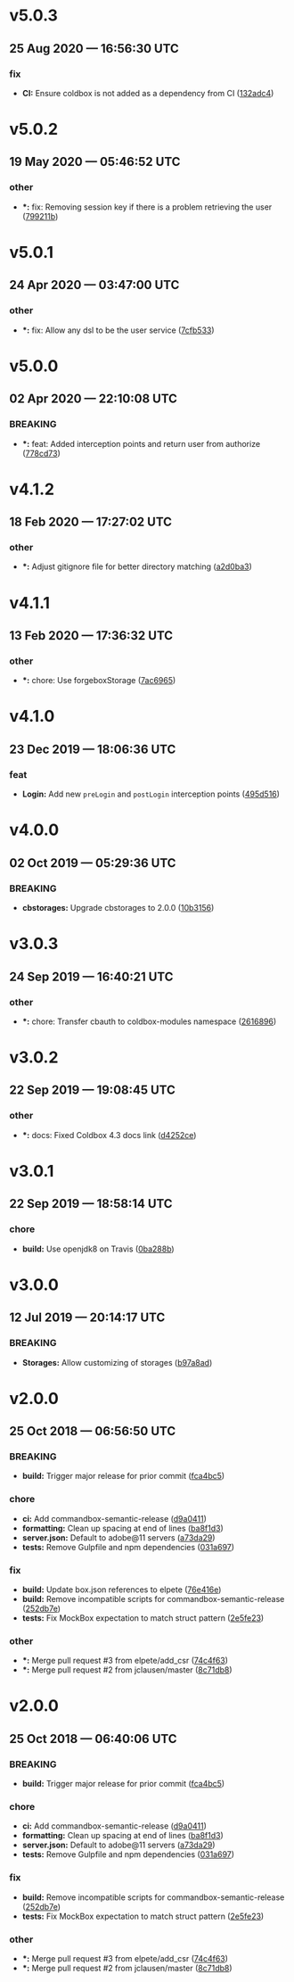 # v5.0.3
## 25 Aug 2020 — 16:56:30 UTC

### fix

+ __CI:__ Ensure coldbox is not added as a dependency from CI
 ([132adc4](https://github.com/coldbox-modules/cbauth/commit/132adc474e914fb748306f300dd09f1c38875741))


# v5.0.2
## 19 May 2020 — 05:46:52 UTC

### other

+ __\*:__ fix: Removing session key if there is a problem retrieving the user
 ([799211b](https://github.com/coldbox-modules/cbauth/commit/799211b1a0b627c0f08bc4aa6fc3b47ab4223df8))


# v5.0.1
## 24 Apr 2020 — 03:47:00 UTC

### other

+ __\*:__ fix: Allow any dsl to be the user service
 ([7cfb533](https://github.com/coldbox-modules/cbauth/commit/7cfb533f9b06f924961bd5f900e843801b2506e8))


# v5.0.0
## 02 Apr 2020 — 22:10:08 UTC

### BREAKING

+ __\*:__ feat: Added interception points and return user from authorize ([778cd73](https://github.com/coldbox-modules/cbauth/commit/778cd739e80a73d3efe772e0475b2ed9db9db088))


# v4.1.2
## 18 Feb 2020 — 17:27:02 UTC

### other

+ __\*:__ Adjust gitignore file for better directory matching
 ([a2d0ba3](https://github.com/coldbox-modules/cbauth/commit/a2d0ba3e52a85410f307ccf0e8acf480082930a5))


# v4.1.1
## 13 Feb 2020 — 17:36:32 UTC

### other

+ __\*:__ chore: Use forgeboxStorage ([7ac6965](https://github.com/coldbox-modules/cbauth/commit/7ac6965013b3a08c027d85f4b0700e3d4ac75930))


# v4.1.0
## 23 Dec 2019 — 18:06:36 UTC

### feat

+ __Login:__ Add new `preLogin` and `postLogin` interception points ([495d516](https://github.com/coldbox-modules/cbauth/commit/495d516b09e126ab92fac1423958ce8adaeb3be7))


# v4.0.0
## 02 Oct 2019 — 05:29:36 UTC

### BREAKING

+ __cbstorages:__ Upgrade cbstorages to 2.0.0 ([10b3156](https://github.com/coldbox-modules/cbauth/commit/10b3156b3861c97ae7f87c53377db00226abe5e9))


# v3.0.3
## 24 Sep 2019 — 16:40:21 UTC

### other

+ __\*:__ chore: Transfer cbauth to coldbox-modules namespace
 ([2616896](https://github.com/coldbox-modules/cbauth/commit/26168963563d25accb007fb274c95416938b6baf))


# v3.0.2
## 22 Sep 2019 — 19:08:45 UTC

### other

+ __\*:__ docs: Fixed Coldbox 4.3 docs link ([d4252ce](https://github.com/elpete/cbauth/commit/d4252cee40997d2e2747082791be0498072374eb))


# v3.0.1
## 22 Sep 2019 — 18:58:14 UTC

### chore

+ __build:__ Use openjdk8 on Travis ([0ba288b](https://github.com/elpete/cbauth/commit/0ba288b7c8e89320eb33b9dfc08d3e1237a6a4c3))


# v3.0.0
## 12 Jul 2019 — 20:14:17 UTC

### BREAKING

+ __Storages:__ Allow customizing of storages ([b97a8ad](https://github.com/elpete/cbauth/commit/b97a8adfd90fdace338a516d383750152dbe3d61))


# v2.0.0
## 25 Oct 2018 — 06:56:50 UTC

### BREAKING

+ __build:__ Trigger major release for prior commit ([fca4bc5](https://github.com/elpete/cbauth/commit/fca4bc5bba38026a10c689f0c0ad21bc7a7d2211))

### chore

+ __ci:__ Add commandbox-semantic-release ([d9a0411](https://github.com/elpete/cbauth/commit/d9a0411e471f39f91f14fc17d68acc8f57a4be3a))
+ __formatting:__ Clean up spacing at end of lines
 ([ba8f1d3](https://github.com/elpete/cbauth/commit/ba8f1d375a4d5b6460833203c80e044123e5633f))
+ __server.json:__ Default to adobe@11 servers ([a73da29](https://github.com/elpete/cbauth/commit/a73da292232ca14db844d42010e57120a1435a49))
+ __tests:__ Remove Gulpfile and npm dependencies ([031a697](https://github.com/elpete/cbauth/commit/031a6978dfe33cedcceba7a2d81420bf4b759d88))

### fix

+ __build:__ Update box.json references to elpete
 ([76e416e](https://github.com/elpete/cbauth/commit/76e416ed099892494d0f849621fdb75fa9dfd3f0))
+ __build:__ Remove incompatible scripts for commandbox-semantic-release
 ([252db7e](https://github.com/elpete/cbauth/commit/252db7e6f65623b7a77a59c152dfdfcbe76548f2))
+ __tests:__ Fix MockBox expectation to match struct pattern
 ([2e5fe23](https://github.com/elpete/cbauth/commit/2e5fe23fc764612c35e572883ec655f7ef195759))

### other

+ __\*:__ Merge pull request #3 from elpete/add_csr ([74c4f63](https://github.com/elpete/cbauth/commit/74c4f63a97d4b3d98b28b5a729595c353b159d3e))
+ __\*:__ Merge pull request #2 from jclausen/master ([8c71db8](https://github.com/elpete/cbauth/commit/8c71db88efc70eec1fdc72679fef493ad5998d22))


# v2.0.0
## 25 Oct 2018 — 06:40:06 UTC

### BREAKING

+ __build:__ Trigger major release for prior commit ([fca4bc5](https://github.com/octanner/cbauth/commit/fca4bc5bba38026a10c689f0c0ad21bc7a7d2211))

### chore

+ __ci:__ Add commandbox-semantic-release ([d9a0411](https://github.com/octanner/cbauth/commit/d9a0411e471f39f91f14fc17d68acc8f57a4be3a))
+ __formatting:__ Clean up spacing at end of lines
 ([ba8f1d3](https://github.com/octanner/cbauth/commit/ba8f1d375a4d5b6460833203c80e044123e5633f))
+ __server.json:__ Default to adobe@11 servers ([a73da29](https://github.com/octanner/cbauth/commit/a73da292232ca14db844d42010e57120a1435a49))
+ __tests:__ Remove Gulpfile and npm dependencies ([031a697](https://github.com/octanner/cbauth/commit/031a6978dfe33cedcceba7a2d81420bf4b759d88))

### fix

+ __build:__ Remove incompatible scripts for commandbox-semantic-release
 ([252db7e](https://github.com/octanner/cbauth/commit/252db7e6f65623b7a77a59c152dfdfcbe76548f2))
+ __tests:__ Fix MockBox expectation to match struct pattern
 ([2e5fe23](https://github.com/octanner/cbauth/commit/2e5fe23fc764612c35e572883ec655f7ef195759))

### other

+ __\*:__ Merge pull request #3 from elpete/add_csr ([74c4f63](https://github.com/octanner/cbauth/commit/74c4f63a97d4b3d98b28b5a729595c353b159d3e))
+ __\*:__ Merge pull request #2 from jclausen/master ([8c71db8](https://github.com/octanner/cbauth/commit/8c71db88efc70eec1fdc72679fef493ad5998d22))
